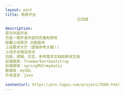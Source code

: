 ```yaml
---                
layout: post       
title: 电商平台
                                已完成
           
description: 
首页内容开发
月底一期开发内容的完善和修改
部署上线首页 功能板块
上线需求大厅（逻辑参考大鲲！）
上线手动增加资讯
功能，逻辑，交互，参考需求文档和修改文档
前端框架：freemarker+bootstrap
后端框架：springMVC+mybatis
数据库：mySQL
开发语言：java
     
contenturl: https://pro.lagou.com/project/3568.html      
---                 
```

